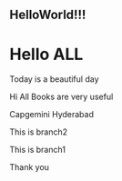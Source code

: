 ## HelloWorld!!!
# Hello ALL

Today is a beautiful day

Hi All
Books are very useful

Capgemini Hyderabad


This is branch2

This is branch1


Thank you

